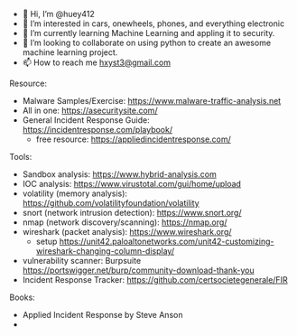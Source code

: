 - 👋 Hi, I’m @huey412
- 👀 I’m interested in cars, onewheels, phones, and everything electronic
- 🌱 I’m currently learning Machine Learning and appling it to security.
- 💞️ I’m looking to collaborate on using python to create an awesome machine learning project.
- 📫 How to reach me hxyst3@gmail.com

<!---
huey412/huey412 is a ✨ special ✨ repository because its `README.md` (this file) appears on your GitHub profile.
You can click the Preview link to take a look at your changes.
--->

Resource:
- Malware Samples/Exercise: https://www.malware-traffic-analysis.net
- All in one: https://asecuritysite.com/
- General Incident Response Guide: https://incidentresponse.com/playbook/
  - free resource: https://appliedincidentresponse.com/

Tools:
- Sandbox analysis: https://www.hybrid-analysis.com
- IOC analysis: https://www.virustotal.com/gui/home/upload
- volatility (memory analysis): https://github.com/volatilityfoundation/volatility
- snort (network intrusion detection): https://www.snort.org/
- nmap (network discovery/scanning): https://nmap.org/
- wireshark (packet analysis): https://www.wireshark.org/
  - setup https://unit42.paloaltonetworks.com/unit42-customizing-wireshark-changing-column-display/
- vulnerability scanner: Burpsuite https://portswigger.net/burp/community-download-thank-you
- Incident Response Tracker: https://github.com/certsocietegenerale/FIR

Books:
- Applied Incident Response by Steve Anson
- 

